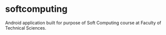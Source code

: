 # softcomputing
Android application built for purpose of Soft Computing course at Faculty of Technical Sciences.
